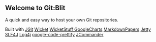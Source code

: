 ## Welcome to Git:Blit ##

A quick and easy way to host your own Git repositories.

Built with [JGit](http://eclipse.org/jgit) [Wicket](http://wicket.apache.org) [WicketStuff GoogleCharts](https://github.com/wicketstuff/core/wiki/GoogleCharts) [MarkdownPapers](http://markdown.tautua.org) [Jetty](http://eclipse.org/jetty) [SLF4J](http://www.slf4j.org) [Log4j](http://logging.apache.org/log4j) [google-code-prettify](http://code.google.com/p/google-code-prettify) [JCommander](http://jcommander.org)